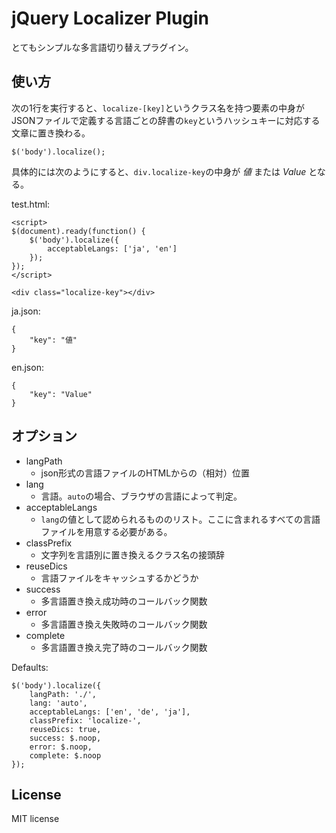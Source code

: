 jQuery Localizer Plugin
========================

とてもシンプルな多言語切り替えプラグイン。

使い方
------

次の1行を実行すると、`localize-[key]`というクラス名を持つ要素の中身がJSONファイルで定義する言語ごとの辞書の`key`というハッシュキーに対応する文章に置き換わる。

    $('body').localize();

具体的には次のようにすると、`div.localize-key`の中身が *値* または *Value* となる。

test.html:

    <script>
    $(document).ready(function() {
        $('body').localize({
            acceptableLangs: ['ja', 'en']
        });
    });
    </script>
    
    <div class="localize-key"></div>

ja.json:

    {
        "key": "値"
    }

en.json:

    {
        "key": "Value"
    }

オプション
----------

* langPath
  * json形式の言語ファイルのHTMLからの（相対）位置
* lang
  * 言語。`auto`の場合、ブラウザの言語によって判定。
* acceptableLangs
  * `lang`の値として認められるもののリスト。ここに含まれるすべての言語ファイルを用意する必要がある。
* classPrefix
  * 文字列を言語別に置き換えるクラス名の接頭辞
* reuseDics
  * 言語ファイルをキャッシュするかどうか
* success
  * 多言語置き換え成功時のコールバック関数
* error
  * 多言語置き換え失敗時のコールバック関数
* complete
  * 多言語置き換え完了時のコールバック関数



Defaults:


    $('body').localize({
        langPath: './',
        lang: 'auto',
        acceptableLangs: ['en', 'de', 'ja'],
        classPrefix: 'localize-',
        reuseDics: true,
        success: $.noop,
        error: $.noop,
        complete: $.noop
    });



License
-------

MIT license